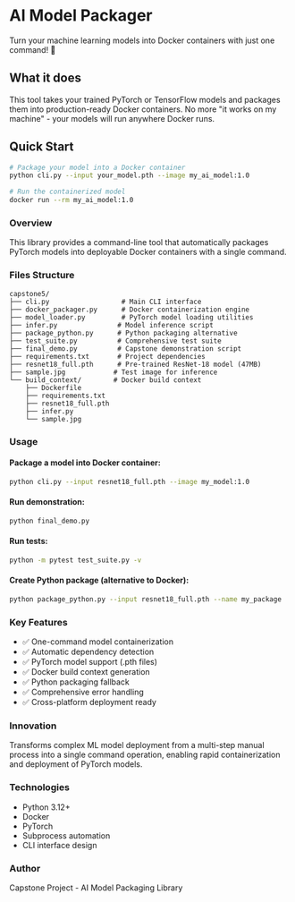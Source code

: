 # AI Model Packager

Turn your machine learning models into Docker containers with just one command! 🚀

## What it does

This tool takes your trained PyTorch or TensorFlow models and packages them into production-ready Docker containers. No more "it works on my machine" - your models will run anywhere Docker runs.

## Quick Start

```bash
# Package your model into a Docker container
python cli.py --input your_model.pth --image my_ai_model:1.0

# Run the containerized model
docker run --rm my_ai_model:1.0
```

### Overview
This library provides a command-line tool that automatically packages PyTorch models into deployable Docker containers with a single command.

### Files Structure
```
capstone5/
├── cli.py                  # Main CLI interface
├── docker_packager.py      # Docker containerization engine
├── model_loader.py         # PyTorch model loading utilities
├── infer.py               # Model inference script
├── package_python.py      # Python packaging alternative
├── test_suite.py          # Comprehensive test suite
├── final_demo.py          # Capstone demonstration script
├── requirements.txt       # Project dependencies
├── resnet18_full.pth      # Pre-trained ResNet-18 model (47MB)
├── sample.jpg            # Test image for inference
└── build_context/        # Docker build context
    ├── Dockerfile
    ├── requirements.txt
    ├── resnet18_full.pth
    ├── infer.py
    └── sample.jpg
```

### Usage

#### Package a model into Docker container:
```bash
python cli.py --input resnet18_full.pth --image my_model:1.0
```

#### Run demonstration:
```bash
python final_demo.py
```

#### Run tests:
```bash
python -m pytest test_suite.py -v
```

#### Create Python package (alternative to Docker):
```bash
python package_python.py --input resnet18_full.pth --name my_package
```

### Key Features
- ✅ One-command model containerization
- ✅ Automatic dependency detection
- ✅ PyTorch model support (.pth files)
- ✅ Docker build context generation
- ✅ Python packaging fallback
- ✅ Comprehensive error handling
- ✅ Cross-platform deployment ready

### Innovation
Transforms complex ML model deployment from a multi-step manual process into a single command operation, enabling rapid containerization and deployment of PyTorch models.

### Technologies
- Python 3.12+
- Docker
- PyTorch
- Subprocess automation
- CLI interface design

### Author
Capstone Project - AI Model Packaging Library
